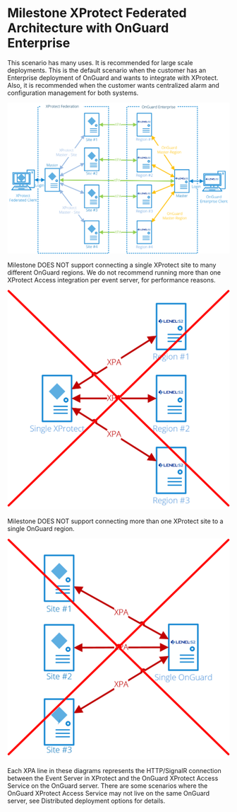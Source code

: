 # Milestone XProtect Federated Architecture with OnGuard Enterprise

This scenario has many uses. It is recommended for large scale deployments. This is the default scenario when the customer has an Enterprise deployment of OnGuard and wants to integrate with XProtect. Also, it is recommended when the customer wants centralized alarm and configuration management for both systems.

![FederatedArch](img/Fed2Ent41.png)

Milestone DOES NOT support connecting a single XProtect site to many different OnGuard regions.  We do not recommend running more than one XProtect Access integration per event server, for performance reasons.

![1XP2nOG](img/one2many41.png)

Milestone DOES NOT support connecting more than one XProtect site to a single OnGuard region.

![nXP21OG](img/many2141.png)

Each XPA line in these diagrams represents the HTTP/SignalR connection between the Event Server in XProtect and the OnGuard XProtect Access Service on the OnGuard server. There are some scenarios where the OnGuard XProtect Access Service may not live on the same OnGuard server, see Distributed deployment options for details.
